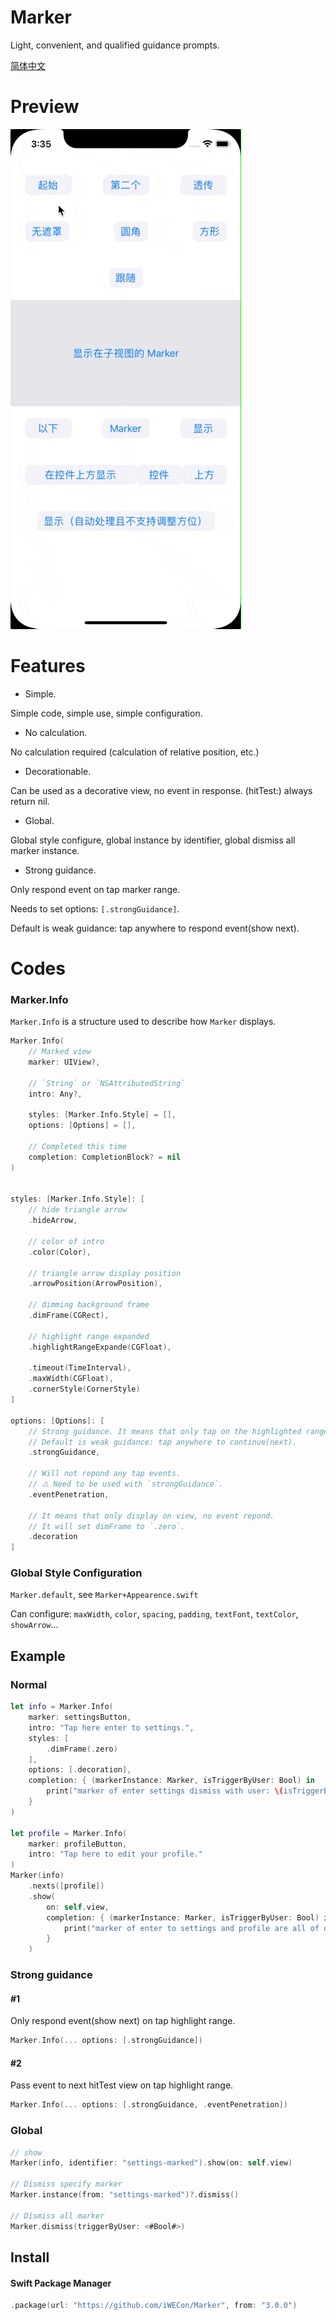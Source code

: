 # Marker

Light, convenient, and qualified guidance prompts.

[简体中文](README_CN.md)

# Preview

![Demo](Demo/preview.gif)

# Features

- Simple. 

Simple code, simple use, simple configuration.

- No calculation.

No calculation required (calculation of relative position, etc.)

- Decorationable.
 
Can be used as a decorative view, no event in response. (hitTest:) always return nil.

- Global.
 
Global style configure, global instance by identifier, global dismiss all marker instance.

- Strong guidance.

Only respond event on tap marker range.

Needs to set options: `[.strongGuidance]`.

Default is weak guidance: tap anywhere to respond event(show next).


# Codes

### Marker.Info

`Marker.Info` is a structure used to describe how `Marker` displays.

```swift
Marker.Info(
    // Marked view
    marker: UIView?,
    
    // `String` or `NSAttributedString`
    intro: Any?, 
    
    styles: [Marker.Info.Style] = [],
    options: [Options] = [],
    
    // Completed this time
    completion: CompletionBlock? = nil
)


styles: [Marker.Info.Style]: [
    // hide triangle arrow
    .hideArrow,
    
    // color of intro
    .color(Color),
    
    // triangle arrow display position
    .arrowPosition(ArrowPosition),
    
    // dimming background frame
    .dimFrame(CGRect),
    
    // highlight range expanded
    .highlightRangeExpande(CGFloat),
    
    .timeout(TimeInterval),
    .maxWidth(CGFloat),
    .cornerStyle(CornerStyle)
]

options: [Options]: [
    // Strong guidance. It means that only tap on the highlighted range will respond.
    // Default is weak guidance: tap anywhere to continue(next).
    .strongGuidance,
    
    // Will not repond any tap events.
    // ⚠️ Need to be used with `strongGuidance`.
    .eventPenetration,
    
    // It means that only display on view, no event repond.
    // It will set dimFrame to `.zero`.
    .decoration
]
```


### Global Style Configuration

`Marker.default`, see `Marker+Appearence.swift`

Can configure: `maxWidth`, `color`, `spacing`, `padding`, `textFont`, `textColor`, `showArrow`...

## Example

### Normal

```swift
let info = Marker.Info(
    marker: settingsButton, 
    intro: "Tap here enter to settings.",
    styles: [
        .dimFrame(.zero)
    ],
    options: [.decoration],
    completion: { (markerInstance: Marker, isTriggerByUser: Bool) in
        print("marker of enter settings dismiss with user: \(isTriggerByUser)")
    }
)

let profile = Marker.Info(
    marker: profileButton, 
    intro: "Tap here to edit your profile."
)
Marker(info)
    .nexts([profile])
    .show(
        on: self.view,
        completion: { (markerInstance: Marker, isTriggerByUser: Bool) in 
            print("marker of enter to settings and profile are all of dismiss")
        }
    )
```

### Strong guidance

#### \#1

Only respond event(show next) on tap highlight range.
```swift
Marker.Info(... options: [.strongGuidance])
```

#### \#2

Pass event to next hitTest view on tap highlight range.
```swift
Marker.Info(... options: [.strongGuidance, .eventPenetration])
```

### Global

```swift
// show
Marker(info, identifier: "settings-marked").show(on: self.view)

// Dismiss specify marker
Marker.instance(from: "settings-marked")?.dismiss()

// Dismiss all marker
Marker.dismiss(triggerByUser: <#Bool#>)
```

## Install

#### Swift Package Manager

```swift
.package(url: "https://github.com/iWECon/Marker", from: "3.0.0")
```
